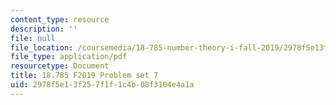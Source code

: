 ```yaml
---
content_type: resource
description: ''
file: null
file_location: /coursemedia/18-785-number-theory-i-fall-2019/2978f5e13f257f1f1c4b08f3104e4a1a_MIT18_785F19_pset7.pdf
file_type: application/pdf
resourcetype: Document
title: 18.785 F2019 Problem set 7
uid: 2978f5e1-3f25-7f1f-1c4b-08f3104e4a1a
---
```

